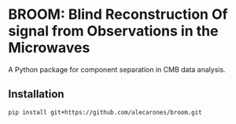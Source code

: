 # BROOM: Blind Reconstruction Of signal from Observations in the Microwaves

A Python package for component separation in CMB data analysis.

## Installation

```bash
pip install git+https://github.com/alecarones/broom.git
